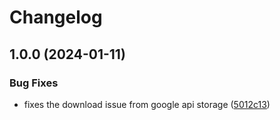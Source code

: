 # Changelog

## 1.0.0 (2024-01-11)


### Bug Fixes

* fixes the download issue from google api storage ([5012c13](https://github.com/FeryET/asdf-container-structure-test/commit/5012c13505454933da2f5e4a7832ee4e3a74d089))
